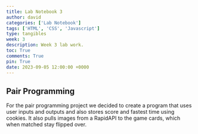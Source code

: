 ```yaml
---
title: Lab Notebook 3
author: david
categories: ['Lab Notebook']
tags: ['HTML', 'CSS', 'Javascript']
type: tangibles
week: 3
description: Week 3 lab work.
toc: True
comments: True
pin: True
date: 2023-09-05 12:00:00 +0000
---
```


## Pair Programming

For the pair programming project we decided to create a program that uses user inputs and outputs and also stores score and fastest time using cookies. It also pulls images from a RapidAPI to the game cards, which when matched stay flipped over.
